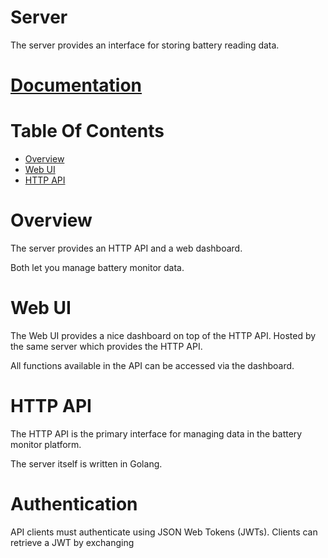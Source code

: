 # Server
The server provides an interface for storing battery reading data.

# [Documentation](/server/docs/Server-Docs.md)

# Table Of Contents
- [Overview](#overview)
- [Web UI](#web-ui)
- [HTTP API](#http-api)

# Overview
The server provides an HTTP API and a web dashboard. 

Both let you manage battery monitor data. 

# Web UI
The Web UI provides a nice dashboard on top of the HTTP API. Hosted by the same 
server which provides the HTTP API.

All functions available in the API can be accessed via the dashboard.  

# HTTP API
The HTTP API is the primary interface for managing data in the battery monitor 
platform.  

The server itself is written in Golang. 

# Authentication
API clients must authenticate using JSON Web Tokens (JWTs). Clients can 
retrieve a JWT by exchanging 
